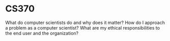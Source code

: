 # CS370

What do computer scientists do and why does it matter?
How do I approach a problem as a computer scientist?
What are my ethical responsibilities to the end user and the organization?
